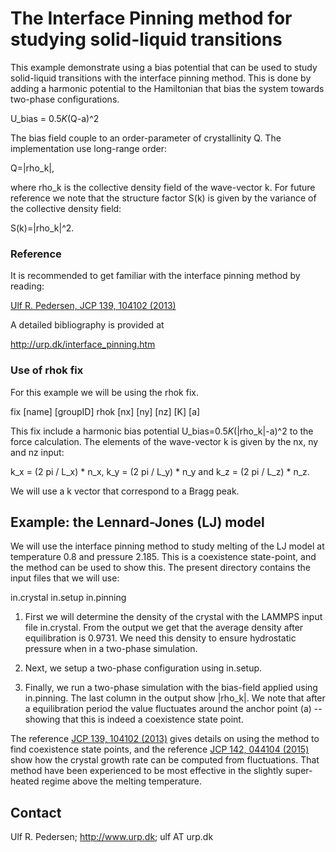 # The Interface Pinning method for studying solid-liquid transitions

This example demonstrate using a bias potential that can be used to study solid-liquid transitions 
with the interface pinning method. This is done by adding a harmonic potential to the Hamiltonian 
that bias the system towards two-phase configurations. 

  U_bias = 0.5*K*(Q-a)^2

The bias field couple to an order-parameter of crystallinity Q. The implementation use long-range order:

  Q=|rho_k|, 

where rho_k is the collective density field of the wave-vector k. 
For future reference we note that the structure factor S(k) is given by the variance of the collective density field: 

  S(k)=|rho_k|^2.

### Reference

It is recommended to get familiar with the interface pinning method by reading:

  [Ulf R. Pedersen, JCP 139, 104102 (2013)](http://dx.doi.org/10.1063/1.4818747)

A detailed bibliography is provided at

  <http://urp.dk/interface_pinning.htm>

### Use of rhok fix

For this example we will be using the rhok fix.

   fix [name] [groupID] rhok [nx] [ny] [nz] [K] [a]

This fix include a harmonic bias potential U_bias=0.5*K*(|rho_k|-a)^2 to the force calculation.
The elements of the wave-vector k is given by the nx, ny and nz input: 

  k_x = (2 pi / L_x) * n_x, k_y = (2 pi / L_y) * n_y and k_z = (2 pi / L_z) * n_z. 

We will use a k vector that correspond to a Bragg peak.

## Example: the Lennard-Jones (LJ) model

We will use the interface pinning method to study melting of the LJ model
at temperature 0.8 and pressure 2.185. This is a coexistence state-point, and the method
can be used to show this. The present directory contains the input files that we will use:

  in.crystal
  in.setup
  in.pinning

1. First we will determine the density of the crystal with the LAMMPS input file in.crystal.
  From the output we get that the average density after equilibration is 0.9731. 
  We need this density to ensure hydrostatic pressure when in a two-phase simulation.

2. Next, we setup a two-phase configuration using in.setup.

3. Finally, we run a two-phase simulation with the bias-field applied using in.pinning.
  The last column in the output show |rho_k|. We note that after a equilibration period
  the value fluctuates around the anchor point (a) -- showing that this is indeed a coexistence
  state point.

The reference [JCP 139, 104102 (2013)](http://dx.doi.org/10.1063/1.4818747) gives details on using the method to find coexistence state points,
and the reference [JCP 142, 044104 (2015)](http://dx.doi.org/10.1063/1.4818747) show how the crystal growth rate can be computed from fluctuations.
That method have been experienced to be most effective in the slightly super-heated regime above the melting temperature.

## Contact

  Ulf R. Pedersen;
  <http://www.urp.dk>;
  ulf AT urp.dk
